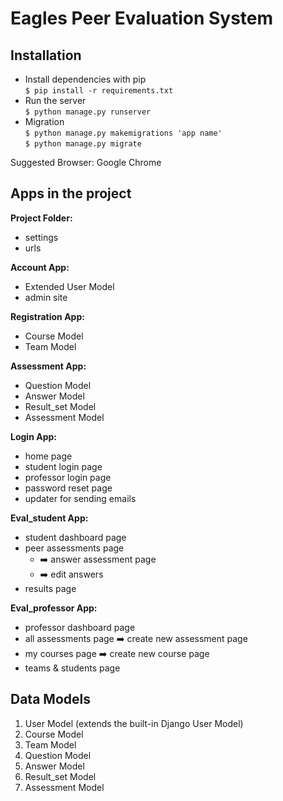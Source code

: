 # Eagles Peer Evaluation System

## Installation
  - Install dependencies with pip  
    `$ pip install -r requirements.txt`
  - Run the server    
    `$ python manage.py runserver`  
  - Migration   
    `$ python manage.py makemigrations 'app name'`  
    `$ python manage.py migrate`  

 Suggested Browser: Google Chrome

## Apps in the project
**Project Folder:**
  - settings
  - urls


**Account App:**
  - Extended User Model
  - admin site


**Registration App:**
  - Course Model
  - Team Model


**Assessment App:**
  - Question Model
  - Answer Model
  - Result_set Model
  - Assessment Model


**Login App:**
  - home page
  - student login page
  - professor login page
  - password reset page
  - updater for sending emails


**Eval_student App:**
  - student dashboard page
  - peer assessments page
    - :arrow_right: answer assessment page
    - :arrow_right: edit answers
  - results page


**Eval_professor App:**
  - professor dashboard page
  - all assessments page :arrow_right: create new assessment page
  - my courses page :arrow_right: create new course page
  - teams & students page

## Data Models
  1. User Model (extends the built-in Django User Model)
  2. Course Model
  3. Team Model
  4. Question Model
  5. Answer Model
  6. Result_set Model
  7. Assessment Model
